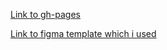 [Link to gh-pages](https://vlad4k5.github.io/landing-page-freebie-agency/)

[Link to figma template which i used](https://www.figma.com/file/fn7TA4MCrTj7Ad2dAPja7Q/Freebie-Agency?node-id=0%3A2)

